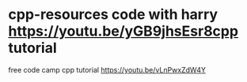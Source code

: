 # cpp-resources code with harry  https://youtu.be/yGB9jhsEsr8cpp tutorial

free code camp cpp tutorial https://youtu.be/vLnPwxZdW4Y

